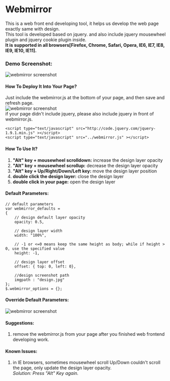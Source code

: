 Webmirror
=========

This is a web front end developing tool, it helps us develop the web page exactly same with design.              
This tool is developed based on jquery. and also include jquery mousewheel plugin and jquery cookie plugin inside.     
**It is supported in all browsers[Firefox, Chrome, Safari, Opera, IE6, IE7, IE8, IE9, IE10, IE11].**

### Demo Screenshot:
![webmirror screenshot][1]
#### How To Deploy It Into Your Page?
Just include the webmirror.js at the bottom of your page, and then save and refresh page.           
![webmirror screenshot][3]             
if your page didn't include jquery, please also include jquery in front of webmirror.js.
```
<script type="text/javascript" src="http://code.jquery.com/jquery-1.9.1.min.js" ></script>
<script type="text/javascript" src="../webmirror.js" ></script>
```
#### How To Use It?
1. **"Alt" key + mousewheel scrolldown:** increase the design layer opacity        
2. **"Alt" key + mousewheel scrollup:** decrease the design layer opacity       
3. **"Alt" key + Up/Right/Down/Left key:** move the design layer position       
4. **double click the design layer:** close the design layer            
5. **double click in your page:** open the design layer      

#### Default Parameters:
```
// default parameters
var webmirror_defaults = 
{
	// design default layer opacity
	opacity: 0.5,
	
	// design layer width
	width: "100%",
	
	// -1 or <=0 means keep the same height as body; while if height > 0, use the specified value
	height: -1,
	
	// design layer offset
	offset: { top: 0, left: 0},
	
	//design screenshot path
	imgpath : "design.jpg"
};
$.webmirror_options = {};
```
#### Override Default Parameters:
![webmirror screenshot][4] 



#### Suggestions:
1. remove the webmirror.js from your page after you finished web frontend developing work.

#### Known Issues:
1. in IE browsers, sometimes mousewheel scroll Up/Down couldn't scroll the page, only update the design layer opacity.  
*Solution: Press "Alt" Key again.*


















[1]:
[2]:
[3]:https://github.com/tracylv/webmirror/blob/master/demo/demo_screenshot/defaultparameters.jpg
[4]:https://github.com/tracylv/webmirror/blob/master/demo/demo_screenshot/overrideparameters.jpg
